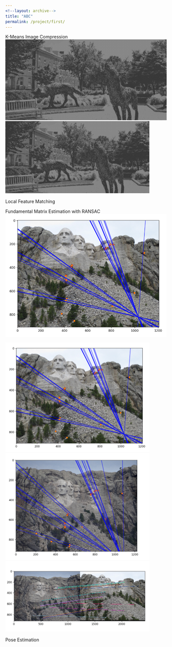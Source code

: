 ```yaml
---
<!--layout: archive-->
title: "ABC"
permalink: /project/first/
---
```



K-Means Image Compression
![K-Means](https://github.com/sportsunrahul/sportsunrahul.github.io/blob/master/images/project/compressed_image0_R1.0.jpg)
<img src="https://github.com/sportsunrahul/sportsunrahul.github.io/blob/master/images/project/compressed_image0_R1.0.jpg?raw=true" alt="Photo" style="width: 450px;"/> 

Local Feature Matching


Fundamental Matrix Estimation with RANSAC
![1](https://github.com/sportsunrahul/sportsunrahul.github.io/blob/master/images/project/mr1.PNG)

<img src="https://github.com/sportsunrahul/sportsunrahul.github.io/blob/master/images/project/mr1.PNG?raw=true" alt="Photo" style="width: 450px;"/> 

<img src="https://github.com/sportsunrahul/sportsunrahul.github.io/blob/master/images/project/mr2.PNG?raw=true" alt="Photo" style="width: 450px;"/> 
<img src="https://github.com/sportsunrahul/sportsunrahul.github.io/blob/master/images/project/mr3.PNG?raw=true" alt="Photo" style="width: 450px;"/> 



Pose Estimation
